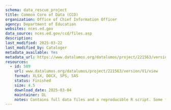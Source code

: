 ```yaml
---
schema: data_rescue_project 
title: Common Core of Data (CCD)
organization: Office of Chief Information Officer
agency: Department of Education
websites: nces.ed.gov
data_source: nces.ed.gov/ccd/files.asp
description: 
last_modified: 2025-03-22
last_modified_by: Cataloger
metadata_available: Yes
metadata_url: https://www.datalumos.org/datalumos/project/221563/version/V1/view
resources:
  - id: 589
    url: www.datalumos.org/datalumos/project/221563/version/V1/view
    format: XLSX, DOCX, SPS, SAS
    status: Finished
    size: 4.5
    download_date: 2025-03-04
    maintainer: DL
    notes: Contains full data files and a reproducible R script. Some files may be out of place in the "Prior Release and Documentation" folder, but all files are present nonetheless.
---
```

